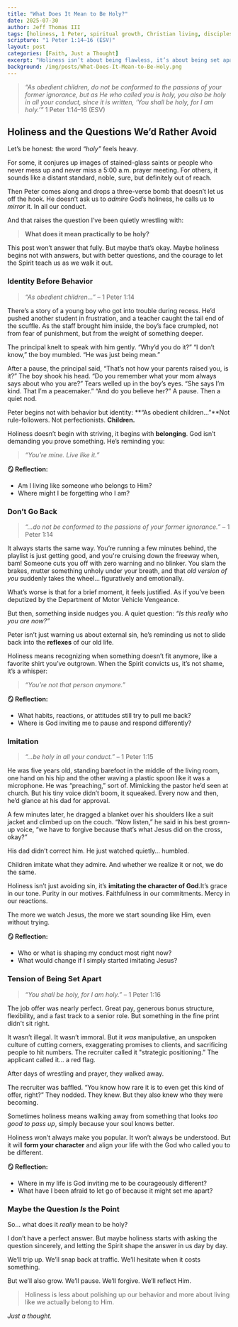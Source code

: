 ```yaml
---
title: "What Does It Mean to Be Holy?"
date: 2025-07-30
author: Jeff Thomas III
tags: [holiness, 1 Peter, spiritual growth, Christian living, discipleship]
scripture: "1 Peter 1:14–16 (ESV)"
layout: post
categories: [Faith, Just a Thought]
excerpt: "Holiness isn’t about being flawless, it’s about being set apart. This post wrestles with Peter’s call to be holy and explores what it means practically, with real-life reflections and relatable stories."
background: /img/posts/What-Does-It-Mean-to-Be-Holy.png
---
```


> *“As obedient children, do not be conformed to the passions of your former ignorance, but as He who called you is holy, you also be holy in all your conduct, since it is written, ‘You shall be holy, for I am holy.’”* 1 Peter 1:14–16 (ESV)


## Holiness and the Questions We’d Rather Avoid

Let’s be honest: the word *“holy”* feels heavy.

For some, it conjures up images of stained-glass saints or people who never mess up and never miss a 5:00 a.m. prayer meeting. For others, it sounds like a distant standard, noble, sure, but definitely out of reach.

Then Peter comes along and drops a three-verse bomb that doesn’t let us off the hook. He doesn’t ask us to *admire* God’s holiness, he calls us to *mirror* it. In all our conduct.

And that raises the question I’ve been quietly wrestling with:

> **What does it mean practically to be holy?**

This post won’t answer that fully. But maybe that’s okay. Maybe holiness begins not with answers, but with better questions, and the courage to let the Spirit teach us as we walk it out.


### Identity Before Behavior

> *“As obedient children…”* – 1 Peter 1:14

There’s a story of a young boy who got into trouble during recess. He’d pushed another student in frustration, and a teacher caught the tail end of the scuffle. As the staff brought him inside, the boy’s face crumpled, not from fear of punishment, but from the weight of something deeper.

The principal knelt to speak with him gently. “Why’d you do it?” “I don’t know,” the boy mumbled. “He was just being mean.”

After a pause, the principal said, “That’s not how your parents raised you, is it?” The boy shook his head. “Do you remember what your mom always says about who you are?” Tears welled up in the boy’s eyes. “She says I’m kind. That I’m a peacemaker.” “And do you believe her?” A pause. Then a quiet nod.


Peter begins not with behavior but identity: **“As obedient children…”**Not rule-followers. Not perfectionists. **Children.**

Holiness doesn’t begin with striving, it begins with **belonging**. God isn’t demanding you prove something. He’s reminding you:

> *“You’re mine. Live like it.”*

**🪞 Reflection:**
- Am I living like someone who belongs to Him?
- Where might I be forgetting who I am?


### Don’t Go Back

> *“…do not be conformed to the passions of your former ignorance.”* – 1 Peter 1:14

It always starts the same way. You’re running a few minutes behind, the playlist is just getting good, and you're cruising down the freeway when, bam! Someone cuts you off with zero warning and no blinker. You slam the brakes, mutter something unholy under your breath, and that *old version of you* suddenly takes the wheel… figuratively and emotionally.

What’s worse is that for a brief moment, it feels justified. As if you’ve been deputized by the Department of Motor Vehicle Vengeance.

But then, something inside nudges you. A quiet question: *“Is this really who you are now?”*


Peter isn’t just warning us about external sin, he’s reminding us not to slide back into the **reflexes** of our old life.

Holiness means recognizing when something doesn’t fit anymore, like a favorite shirt you’ve outgrown. When the Spirit convicts us, it’s not shame, it’s a whisper:

> *“You’re not that person anymore.”*

**🪞 Reflection:**
- What habits, reactions, or attitudes still try to pull me back?
- Where is God inviting me to pause and respond differently?


### Imitation

> *“…be holy in all your conduct.”* – 1 Peter 1:15

He was five years old, standing barefoot in the middle of the living room, one hand on his hip and the other waving a plastic spoon like it was a microphone. He was “preaching,” sort of. Mimicking the pastor he’d seen at church. But his tiny voice didn’t boom, it squeaked. Every now and then, he’d glance at his dad for approval.

A few minutes later, he dragged a blanket over his shoulders like a suit jacket and climbed up on the couch. “Now listen,” he said in his best grown-up voice, “we have to forgive because that’s what Jesus did on the cross, okay?”

His dad didn’t correct him. He just watched quietly… humbled.


Children imitate what they admire. And whether we realize it or not, we do the same.

Holiness isn’t just avoiding sin, it’s **imitating the character of God**.It’s grace in our tone. Purity in our motives. Faithfulness in our commitments. Mercy in our reactions.

The more we watch Jesus, the more we start sounding like Him, even without trying.

**🪞 Reflection:**
- Who or what is shaping my conduct most right now?
- What would change if I simply started imitating Jesus?


### Tension of Being Set Apart

> *“You shall be holy, for I am holy.”* – 1 Peter 1:16

The job offer was nearly perfect. Great pay, generous bonus structure, flexibility, and a fast track to a senior role. But something in the fine print didn't sit right.

It wasn’t illegal. It wasn’t immoral. But it *was* manipulative, an unspoken culture of cutting corners, exaggerating promises to clients, and sacrificing people to hit numbers. The recruiter called it "strategic positioning.” The applicant called it… a red flag.

After days of wrestling and prayer, they walked away.

The recruiter was baffled. “You know how rare it is to even get this kind of offer, right?” They nodded. They knew. But they also knew who they were becoming.


Sometimes holiness means walking away from something that looks *too good to pass up*, simply because your soul knows better.

Holiness won’t always make you popular. It won’t always be understood. But it will **form your character** and align your life with the God who called you to be different.

**🪞 Reflection:**
- Where in my life is God inviting me to be courageously different?
- What have I been afraid to let go of because it might set me apart?


### Maybe the Question *Is* the Point

So... what does it *really* mean to be holy?

I don’t have a perfect answer. But maybe holiness starts with asking the question sincerely, and letting the Spirit shape the answer in us day by day.

We’ll trip up. We’ll snap back at traffic. We’ll hesitate when it costs something.

But we’ll also grow. We’ll pause. We’ll forgive. We’ll reflect Him.

> Holiness is less about polishing up our behavior
> and more about living like we actually belong to Him.

*Just a thought.*
<!--stackedit_data:
eyJoaXN0b3J5IjpbMTIwNzQ2OTU1OV19
-->

